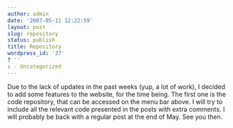 ```yaml
---
author: admin
date: '2007-05-11 12:22:59'
layout: post
slug: repository
status: publish
title: Repository
wordpress_id: '37'
? ''
: - Uncategorized
---
```


Due to the lack of updates in the past weeks (yup, a lot of work), I
decided to add some features to the website, for the time being. The
first one is the code repository, that can be accessed on the menu bar
above. I will try to include all the relevant code presented in the
posts with extra comments. I will probably be back with a regular post
at the end of May. See you then.
